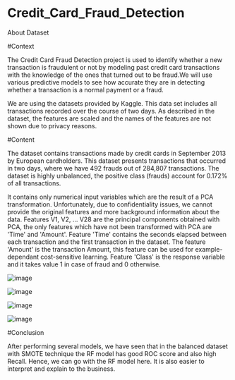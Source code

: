 # Credit_Card_Fraud_Detection
About Dataset

#Context

The Credit Card Fraud Detection project is used to identify whether a new transaction is fraudulent or not by modeling past credit card transactions with the knowledge of the ones that turned out to be fraud.We will use various predictive models to see how accurate they are in detecting whether a transaction is a normal payment or a fraud.

We are using the datasets provided by Kaggle. This data set includes all transactions recorded over the course of two days. As described in the dataset, the features are scaled and the names of the features are not shown due to privacy reasons.

#Content

The dataset contains transactions made by credit cards in September 2013 by European cardholders. This dataset presents transactions that occurred in two days, where we have 492 frauds out of 284,807 transactions. The dataset is highly unbalanced, the positive class (frauds) account for 0.172% of all transactions.

It contains only numerical input variables which are the result of a PCA transformation. Unfortunately, due to confidentiality issues, we cannot provide the original features and more background information about the data. Features V1, V2, … V28 are the principal components obtained with PCA, the only features which have not been transformed with PCA are 'Time' and 'Amount'. Feature 'Time' contains the seconds elapsed between each transaction and the first transaction in the dataset. The feature 'Amount' is the transaction Amount, this feature can be used for example-dependant cost-sensitive learning. Feature 'Class' is the response variable and it takes value 1 in case of fraud and 0 otherwise.


![image](https://github.com/Turu594/Credit_Card_Fraud_Detection/assets/61057011/22a51318-4d20-40a7-a4c6-4b3aef4f77ba)


![image](https://github.com/Turu594/Credit_Card_Fraud_Detection/assets/61057011/e8e8ea7c-fb3e-4c48-bda6-7e1e4123604d)


![image](https://github.com/Turu594/Credit_Card_Fraud_Detection/assets/61057011/8d168674-4ef7-4cab-96c8-d48a3d3beac7)

![image](https://github.com/Turu594/Credit_Card_Fraud_Detection/assets/61057011/cbf4964f-0680-4ae1-8305-65e06e69abed)

#Conclusion

After performing several models, we have seen that in the balanced dataset with SMOTE technique the RF model has good ROC score and also high Recall. Hence, we can go with the RF model here. It is also easier to interpret and explain to the business.

